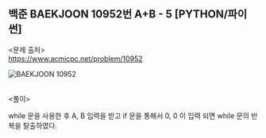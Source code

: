## 백준 BAEKJOON 10952번 A+B - 5 [PYTHON/파이썬]

<문제 출처><br>
https://www.acmicpc.net/problem/10952

![BAEKJOON 10952](https://blog.kakaocdn.net/dn/C2eD3/btrLih3l4C2/yLyi195DkaGDSWKqeebgLk/img.png)

<br>
<풀이><br>

while 문을 사용한 후 A, B 입력을 받고
if 문을 통해서 0, 0 이 입력 되면 while 문의 반복을 탈출하였다.
